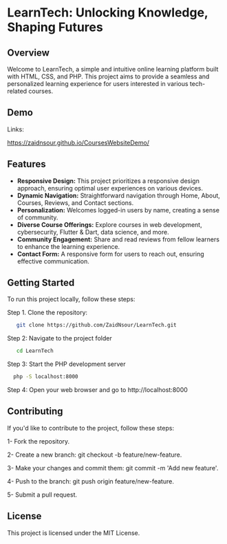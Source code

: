 # LearnTech: Unlocking Knowledge, Shaping Futures

## Overview

Welcome to LearnTech, a simple and intuitive online learning platform built with HTML, CSS, and PHP. This project aims to provide a seamless and personalized learning experience for users interested in various tech-related courses.

## Demo


Links:


https://zaidnsour.github.io/CoursesWebsiteDemo/


## Features


- **Responsive Design:** This project prioritizes a responsive design approach, ensuring optimal user experiences on various devices.
- **Dynamic Navigation:** Straightforward navigation through Home, About, Courses, Reviews, and Contact sections.
- **Personalization:** Welcomes logged-in users by name, creating a sense of community.
- **Diverse Course Offerings:** Explore courses in web development, cybersecurity, Flutter & Dart, data science, and more.
- **Community Engagement:** Share and read reviews from fellow learners to enhance the learning experience.
- **Contact Form:** A responsive form for users to reach out, ensuring effective communication.

## Getting Started

To run this project locally, follow these steps:

Step 1. Clone the repository:

```bash
   git clone https://github.com/ZaidNsour/LearnTech.git
```
Step 2: Navigate to the project folder
```bash
   cd LearnTech
```
Step 3: Start the PHP development server
 ```bash
   php -S localhost:8000
```

Step 4: Open your web browser and go to http://localhost:8000

## Contributing
 If you'd like to contribute to the project, follow these steps:
 
1- Fork the repository.

2- Create a new branch: git checkout -b feature/new-feature.

3- Make your changes and commit them: git commit -m 'Add new feature'.

4- Push to the branch: git push origin feature/new-feature.

5- Submit a pull request.

## License
This project is licensed under the MIT License.

